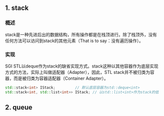 ## 1. stack

### 概述
stack是一种先进后出的数据结构，所有操作都是在栈顶进行。除了栈顶外，没有任何方法可以访问到stack的其他元素（That is to say：没有遍历操作）。

### 实现
SGI STL以deque作为stack的缺省实现方式。stack这种以其他容器作为底层实现方式的方法，实际上叫做适配器（Adapter），因此，STL stack并不被归类为容器，而是被归类为容器适配器（Container Adapter）。
```C++
std::stack<int> IStack;			// 默认底层容器为std::deque<int>
std::stack<int, std::list<int>> IStack;	// 以std::list<int>作为stack的低层容器
```

## 2. queue
